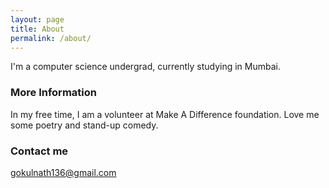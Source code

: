 ```yaml
---
layout: page
title: About
permalink: /about/
---
```


I'm a computer science undergrad, currently studying in Mumbai.

### More Information

In my free time, I am a volunteer at Make A Difference foundation. Love me some poetry and stand-up comedy.

### Contact me

[gokulnath136@gmail.com](mailto:email@domain.com)
